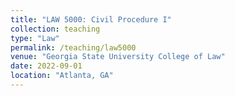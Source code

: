 ```yaml
---
title: "LAW 5000: Civil Procedure I"
collection: teaching
type: "Law"
permalink: /teaching/law5000
venue: "Georgia State University College of Law"
date: 2022-09-01
location: "Atlanta, GA"
---
```

